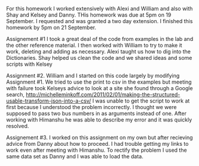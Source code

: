 For this homework I worked extensively with Alexi and William and also with Shay and Kelsey and Danny.
THis homework was due at 5pm on 19 September. I requested and was granted a two day extension. I finished this homework by 5pm on 21 September. 

Assignement #1
  I took a great deal of the code from examples in the lab and the other reference material. I then worked with William to try to
  make it work, deleting and adding as necessary. Alexi taught us how to dig into the Dictionaries. Shay helped us clean the code
  and we shared ideas and some scripts with Kelsey
  
Assignment #2. 
  William and I started on this code largely by modifying Assignment #1. We tried to use the  print to csv in the examples but meeting 
  with failure took Kelseys advice to look at a site she found through a Google search, http://michelleminkoff.com/2011/02/01/making-the-structured-usable-transform-json-into-a-csv/
  I was unable to get the script to work at first because I understood the problem incorrectly. I thought we were supposed to pass 
  two bus numbers in as arguments instead of one. After working with Himanshu he was able to describe my error and it was quickly resolved. 
  
Assignement #3. 
  I worked on this assignment on my own but after recieving advice from Danny about how to proceed. I had trouble getting my links to work
  even after meeting with Himanshu.  To rectify the problem I used the same data set as Danny and I was able to load the data. 

